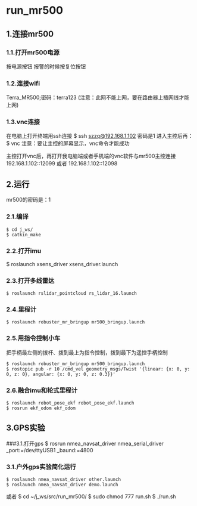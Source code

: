 # run_mr500

## 1.连接mr500

### 1.1.打开mr500电源
按电源按钮
报警的时候按复位按钮

### 1.2.连接wifi
Terra_MR500;密码：terra123
(注意：此网不能上网，要在路由器上插网线才能上网)

### 1.3.vnc连接
在电脑上打开终端用ssh连接
    $ ssh szzq@192.168.1.102
密码是1
进入主控后再：$ vnc
注意：要让主控的屏幕显示，vnc命令才能成功

主控打开vnc后，再打开我电脑端或者手机端的vnc软件与mr500主控连接
192.168.1.102::12099
或者
192.168.1.102::12098

## 2.运行

mr500的密码是：1

### 2.1.编译
    $ cd j_ws/
    $ catkin_make

### 2.2.打开imu
$ roslaunch xsens_driver xsens_driver.launch

### 2.3.打开多线雷达

    $ roslaunch rslidar_pointcloud rs_lidar_16.launch

### 2.4.里程计

    $ roslaunch robuster_mr_bringup mr500_bringup.launch

### 2.5.用指令控制小车

把手柄最左侧的拨杆、拨到最上为指令控制，拨到最下为遥控手柄控制

    $ roslaunch robuster_mr_bringup mr500_bringup.launch
    $ rostopic pub -r 10 /cmd_vel geometry_msgs/Twist '{linear: {x: 0, y: 0, z: 0}, angular: {x: 0, y: 0, z: 0.3}}'

### 2.6.融合imu和轮式里程计

    $ roslaunch robot_pose_ekf robot_pose_ekf.launch
    $ rosrun ekf_odom ekf_odom

## 3.GPS实验
###3.1.打开gps
    $ rosrun nmea_navsat_driver nmea_serial_driver _port:=/dev/ttyUSB1 _baund:=4800
    
### 3.1.户外gps实验简化运行

    $ roslaunch nmea_navsat_driver other.launch
    $ roslaunch nmea_navsat_driver demo.launch
或者
    $ cd ~/j_ws/src/run_mr500/
    $ sudo chmod 777 run.sh
    $ ./run.sh
